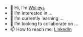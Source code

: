 - 👋 Hi, I’m [Wolleys](https://github.com/Wolleys)
- 👀 I’m interested in ...
- 🌱 I’m currently learning ...
- 👯 I’m looking to collaborate on ...
- 📫 How to reach me: [LinkedIn](https://www.linkedin.com/in/wolleys-migaya-94495970/)

<!--
**Wolleys/Wolleys** is a ✨ _special_ ✨ repository because its `README.md` (this file) appears on your GitHub profile.

Here are some ideas to get you started:

- 🔭 I’m currently working on ...
- 🌱 I’m currently learning ...
- 👯 I’m looking to collaborate on ...
- 🤔 I’m looking for help with ...
- 💬 Ask me about ...
- 📫 How to reach me: ...
- 😄 Pronouns: ...
- ⚡ Fun fact: ...
-->
